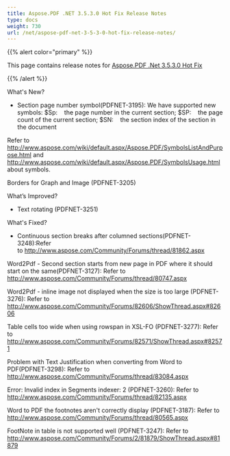 ```yaml
---
title: Aspose.PDF .NET 3.5.3.0 Hot Fix Release Notes
type: docs
weight: 730
url: /net/aspose-pdf-net-3-5-3-0-hot-fix-release-notes/
---
```


{{% alert color="primary" %}} 

This page contains release notes for [Aspose.PDF .Net 3.5.3.0 Hot Fix](http://www.aspose.com/downloads/pdf/net/new-releases/aspose.pdf-.net-3.5.3.0-hot-fix/)

{{% /alert %}} 

What's New?

- Section page number symbol(PDFNET-3195): We have 
  supported new symbols:
  $Sp:    the page number in the current section;
  $SP:    the page count of the current section;
  $SN:    the section index of the section in the document

Refer to <http://www.aspose.com/wiki/default.aspx/Aspose.PDF/SymbolsListAndPurpose.html>
and <http://www.aspose.com/wiki/default.aspx/Aspose.PDF/SymbolsUsage.html>
about symbols.

Borders for Graph and Image (PDFNET-3205)

What’s Improved?

- Text rotating (PDFNET-3251)

What's Fixed?

- Continuous section breaks after columned sections(PDFNET-3248):Refer 
  to <http://www.aspose.com/Community/Forums/thread/81862.aspx>

Word2Pdf - Second section starts from new page in PDF where it should start 
on the same(PDFNET-3127): Refer to
<http://www.aspose.com/Community/Forums/thread/80747.aspx>

Word2Pdf - inline image not displayed when the size is too large 
(PDFNET-3276): Refer to  
<http://www.aspose.com/Community/Forums/82606/ShowThread.aspx#82606>

Table cells too wide when using rowspan in XSL-FO (PDFNET-3277):
Refer to <http://www.aspose.com/Community/Forums/82571/ShowThread.aspx#82571>

Problem with Text Justification when converting from Word to 
PDF(PDFNET-3298): Refer to
<http://www.aspose.com/Community/Forums/thread/83084.aspx>

Error: Invalid index in Segments indexer: 2 (PDFNET-3260): Refer 
to <http://www.aspose.com/Community/Forums/thread/82135.aspx>

Word to PDF the footnotes aren't correctly display (PDFNET-3187):
Refer to <http://www.aspose.com/Community/Forums/thread/80565.aspx>

FootNote in table is not supported well (PDFNET-3247): Refer 
to <http://www.aspose.com/Community/Forums/2/81879/ShowThread.aspx#81879>
